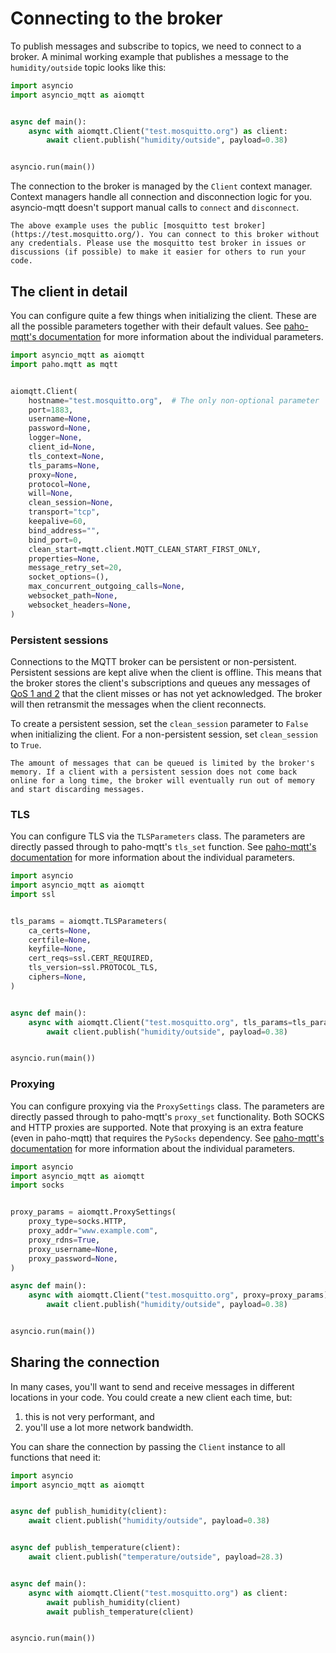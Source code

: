 # Connecting to the broker

To publish messages and subscribe to topics, we need to connect to a broker. A minimal working example that publishes a message to the `humidity/outside` topic looks like this:

```python
import asyncio
import asyncio_mqtt as aiomqtt


async def main():
    async with aiomqtt.Client("test.mosquitto.org") as client:
        await client.publish("humidity/outside", payload=0.38)


asyncio.run(main())
```

The connection to the broker is managed by the `Client` context manager. Context managers handle all connection and disconnection logic for you. asyncio-mqtt doesn't support manual calls to `connect` and `disconnect`.

```{tip}
The above example uses the public [mosquitto test broker](https://test.mosquitto.org/). You can connect to this broker without any credentials. Please use the mosquitto test broker in issues or discussions (if possible) to make it easier for others to run your code.
```

## The client in detail

You can configure quite a few things when initializing the client. These are all the possible parameters together with their default values. See [paho-mqtt's documentation](https://github.com/eclipse/paho.mqtt.python) for more information about the individual parameters.

```python
import asyncio_mqtt as aiomqtt
import paho.mqtt as mqtt


aiomqtt.Client(
    hostname="test.mosquitto.org",  # The only non-optional parameter
    port=1883,
    username=None,
    password=None,
    logger=None,
    client_id=None,
    tls_context=None,
    tls_params=None,
    proxy=None,
    protocol=None,
    will=None,
    clean_session=None,
    transport="tcp",
    keepalive=60,
    bind_address="",
    bind_port=0,
    clean_start=mqtt.client.MQTT_CLEAN_START_FIRST_ONLY,
    properties=None,
    message_retry_set=20,
    socket_options=(),
    max_concurrent_outgoing_calls=None,
    websocket_path=None,
    websocket_headers=None,
)
```

### Persistent sessions

Connections to the MQTT broker can be persistent or non-persistent. Persistent sessions are kept alive when the client is offline. This means that the broker stores the client's subscriptions and queues any messages of [QoS 1 and 2](publishing-a-message.md#quality-of-service-qos) that the client misses or has not yet acknowledged. The broker will then retransmit the messages when the client reconnects.

To create a persistent session, set the `clean_session` parameter to `False` when initializing the client. For a non-persistent session, set `clean_session` to `True`.

```{note}
The amount of messages that can be queued is limited by the broker's memory. If a client with a persistent session does not come back online for a long time, the broker will eventually run out of memory and start discarding messages.
```

### TLS

You can configure TLS via the `TLSParameters` class. The parameters are directly passed through to paho-mqtt's `tls_set` function. See [paho-mqtt's documentation](https://github.com/eclipse/paho.mqtt.python) for more information about the individual parameters.

```python
import asyncio
import asyncio_mqtt as aiomqtt
import ssl


tls_params = aiomqtt.TLSParameters(
    ca_certs=None,
    certfile=None,
    keyfile=None,
    cert_reqs=ssl.CERT_REQUIRED,
    tls_version=ssl.PROTOCOL_TLS,
    ciphers=None,
)


async def main():
    async with aiomqtt.Client("test.mosquitto.org", tls_params=tls_params) as client:
        await client.publish("humidity/outside", payload=0.38)


asyncio.run(main())
```

### Proxying

You can configure proxying via the `ProxySettings` class. The parameters are directly passed through to paho-mqtt's `proxy_set` functionality. Both SOCKS and HTTP proxies are supported. Note that proxying is an extra feature (even in paho-mqtt) that requires the `PySocks` dependency. See [paho-mqtt's documentation](https://github.com/eclipse/paho.mqtt.python) for more information about the individual parameters.

```python
import asyncio
import asyncio_mqtt as aiomqtt
import socks


proxy_params = aiomqtt.ProxySettings(
    proxy_type=socks.HTTP,
    proxy_addr="www.example.com",
    proxy_rdns=True,
    proxy_username=None,
    proxy_password=None,
)

async def main():
    async with aiomqtt.Client("test.mosquitto.org", proxy=proxy_params) as client:
        await client.publish("humidity/outside", payload=0.38)


asyncio.run(main())
```

## Sharing the connection

In many cases, you'll want to send and receive messages in different locations in your code. You could create a new client each time, but:

1. this is not very performant, and
2. you'll use a lot more network bandwidth.

You can share the connection by passing the `Client` instance to all functions that need it:

```python
import asyncio
import asyncio_mqtt as aiomqtt


async def publish_humidity(client):
    await client.publish("humidity/outside", payload=0.38)


async def publish_temperature(client):
    await client.publish("temperature/outside", payload=28.3)


async def main():
    async with aiomqtt.Client("test.mosquitto.org") as client:
        await publish_humidity(client)
        await publish_temperature(client)


asyncio.run(main())
```
